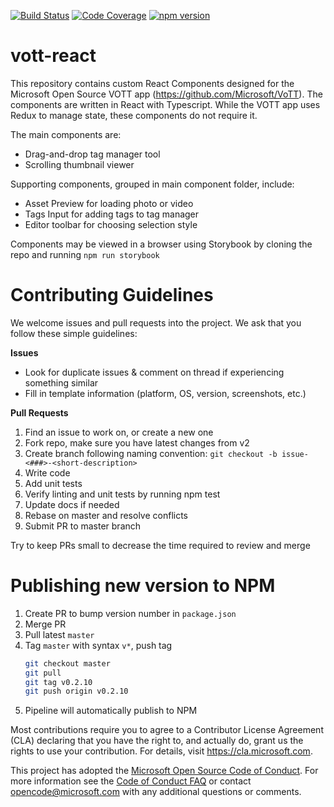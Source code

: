 [![Build Status](https://dev.azure.com/msft-vott/VoTT/_apis/build/status/Microsoft.vott-react?branchName=master)](https://dev.azure.com/msft-vott/VoTT/_build/latest?definitionId=26&branchName=master)
[![Code Coverage](https://codecov.io/gh/Microsoft/vott-react/branch/master/graph/badge.svg)](https://codecov.io/gh/Microsoft/vott-react)
[![npm version](https://badge.fury.io/js/vott-react.svg)](https://badge.fury.io/js/vott-react)

# vott-react

This repository contains custom React Components designed for the Microsoft Open Source VOTT app (https://github.com/Microsoft/VoTT). The components are written in React with Typescript. While the VOTT app uses Redux to manage state, these components do not require it.

The main components are:
- Drag-and-drop tag manager tool
- Scrolling thumbnail viewer

Supporting components, grouped in main component folder, include:
- Asset Preview for loading photo or video
- Tags Input for adding tags to tag manager
- Editor toolbar for choosing selection style

Components may be viewed in a browser using Storybook by cloning the repo and running `npm run storybook`

# Contributing Guidelines

We welcome issues and pull requests into the project. We ask that you follow these simple guidelines:

**Issues**
- Look for duplicate issues & comment on thread if experiencing something similar
- Fill in template information (platform, OS, version, screenshots, etc.)
  
**Pull Requests**
1. Find an issue to work on, or create a new one
2.  Fork repo, make sure you have latest changes from v2
3. Create branch following naming convention: 
    `git checkout -b issue-<###>-<short-description>`
4. Write code
5. Add unit tests
6. Verify linting and unit tests by running npm test
7. Update docs if needed
8. Rebase on master and resolve conflicts
9.  Submit PR to master branch

Try to keep PRs small to decrease the time required to review and merge

# Publishing new version to NPM
1. Create PR to bump version number in `package.json`
1. Merge PR
1. Pull latest `master`
1. Tag `master` with syntax `v*`, push tag
    ```bash
    git checkout master
    git pull
    git tag v0.2.10
    git push origin v0.2.10
    ```
1. Pipeline will automatically publish to NPM

Most contributions require you to agree to a Contributor License Agreement (CLA) declaring that you have the right to, and actually do, grant us the rights to use your contribution. For details, visit https://cla.microsoft.com.

This project has adopted the [Microsoft Open Source Code of Conduct](https://opensource.microsoft.com/codeofconduct/). For more information see the [Code of Conduct FAQ](https://opensource.microsoft.com/codeofconduct/faq/) or contact [opencode@microsoft.com](mailto:opencode@microsoft.com) with any additional questions or comments.
